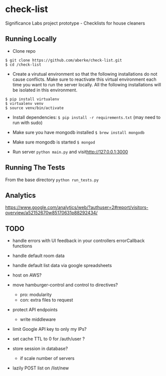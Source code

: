check-list
==========

Significance Labs project prototype - Checklists for house cleaners


Running Locally
---

* Clone repo 

```
$ git clone https://github.com/aberke/check-list.git
$ cd /check-list
```

* Create a virutual environment so that the following installations do not cause conflicts.  Make sure to reactivate this virtual environment each time you want to run the server locally.  All the following installations will be isolated in this environment.

```
$ pip install virtualenv
$ virtualenv venv
$ source venv/bin/activate
```

* Install dependencies: ```$ pip install -r requirements.txt``` (may need to run with sudo)
* Make sure you have mongodb installed ```$ brew install mongodb```
* Make sure mongodb is started ```$ mongod```

* Run server ```python main.py``` and visit<http://127.0.0.1:3000>


Running The Tests
---
From the base directory ```python run_tests.py```


Analytics
---

<https://www.google.com/analytics/web/?authuser=2#report/visitors-overview/a52152670w85170631p88292434/>



TODO
---

- handle errors with UI feedback in your controllers errorCallback functions

- handle default room data

- handle default list data via google spreadsheets

- host on AWS?

- move hamburger-control and control to directives?
	- pro: modularity
	- con: extra files to request

- protect API endpoints
	- write middleware

- limit Google API key to only my IPs?


- set cache TTL to 0 for /auth/user ?

- store session in database?
	- if scale number of servers

- lazily POST list on /list/new

	










